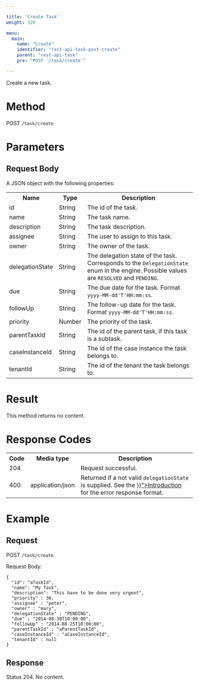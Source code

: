 ```yaml
---

title: 'Create Task'
weight: 320

menu:
  main:
    name: "Create"
    identifier: "rest-api-task-post-create"
    parent: "rest-api-task"
    pre: "POST `/task/create`"

---
```



Create a new task.


# Method

POST `/task/create`


# Parameters

## Request Body

A JSON object with the following properties:

<table class="table table-striped">
  <tr>
    <th>Name</th>
    <th>Type</th>
    <th>Description</th>
  </tr>
  <tr>
    <td>id</td>
    <td>String</td>
    <td>The id of the task.</td>
  </tr>
  <tr>
    <td>name</td>
    <td>String</td>
    <td>The task name.</td>
  </tr>
  <tr>
    <td>description</td>
    <td>String</td>
    <td>The task description.</td>
  </tr>
  <tr>
    <td>assignee</td>
    <td>String</td>
    <td>The user to assign to this task.</td>
  </tr>
  <tr>
    <td>owner</td>
    <td>String</td>
    <td>The owner of the task.</td>
  </tr>
  <tr>
  <tr>
    <td>delegationState</td>
    <td>String</td>
    <td>The delegation state of the task. Corresponds to the <code>DelegationState</code> enum in the engine.
    Possible values are <code>RESOLVED</code> and <code>PENDING</code>.</td>
  </tr>
    <td>due</td>
    <td>String</td>
    <td>The due date for the task. Format <code>yyyy-MM-dd'T'HH:mm:ss</code>.</td>
  </tr>
  <tr>
    <td>followUp</td>
    <td>String</td>
    <td>The follow-up date for the task. Format <code>yyyy-MM-dd'T'HH:mm:ss</code>.</td>
  </tr>
  <tr>
    <td>priority</td>
    <td>Number</td>
    <td>The priority of the task.</td>
  </tr>
  <tr>
    <td>parentTaskId</td>
    <td>String</td>
    <td>The id of the parent task, if this task is a subtask.</td>
  </tr>
  <tr>
    <td>caseInstanceId</td>
    <td>String</td>
    <td>The id of the case instance the task belongs to.</td>
  </tr>
  <tr>
    <td>tenantId</td>
    <td>String</td>
    <td>The id of the tenant the task belongs to.</td>
  </tr>
</table>


# Result

This method returns no content.


# Response Codes

<table class="table table-striped">
  <tr>
    <th>Code</th>
    <th>Media type</th>
    <th>Description</th>
  </tr>
  <tr>
    <td>204</td>
    <td></td>
    <td>Request successful.</td>
  </tr>
  <tr>
    <td>400</td>
    <td>application/json</td>
    <td>Returned if a not valid <code>delegationState</code> is supplied. See the <a href="{{< relref "reference/rest/overview/index.md#error-handling" >}}">Introduction</a> for the error response format.</td>
  </tr>
</table>

# Example

## Request

POST `/task/create`

Request Body:

    {
      "id": "aTaskId",
      "name": "My Task",
      "description": "This have to be done very urgent",
      "priority" : 30,
      "assignee" : "peter",
      "owner" : "mary",
      "delegationState" : "PENDING",
      "due" : "2014-08-30T10:00:00",
      "followUp" : "2014-08-25T10:00:00",
      "parentTaskId" : "aParentTaskId",
      "caseInstanceId" : "aCaseInstanceId",
      "tenantId" : null
    }

## Response

Status 204. No content.
